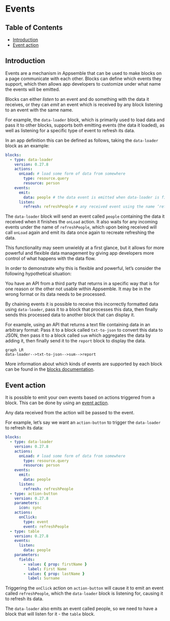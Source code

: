 # Events

## Table of Contents

- [Introduction](#introduction)
- [Event action](#event-action)

## Introduction

Events are a mechanism in Appsemble that can be used to make blocks on a page communicate with each
other. Blocks can define which events they support, which then allows app developers to customize
under what name the events will be emitted.

Blocks can either _listen_ to an event and do something with the data it receives, or they can
_emit_ an event which is received by any block listening to an event with the same name.

For example, the `data-loader` block, which is primarily used to load data and pass it to other
blocks, supports both emitting events (the data it loaded), as well as listening for a specific type
of event to refresh its data.

In an app definition this can be defined as follows, taking the `data-loader` block as an example:

```yaml copy validate blocks-snippet
blocks:
  - type: data-loader
    version: 0.27.8
    actions:
      onLoad: # load some form of data from somewhere
        type: resource.query
        resource: person
    events:
      emit:
        data: people # the data event is emitted when data-loader is finished loading, and will emit it under the name ‘people’
      listen:
        refresh: refreshPeople # any received event using the name ‘refreshPeople’ will trigger a refresh
```

The `data-loader` block will send an event called `people` containing the data it received when it
finishes the `onLoad` action. It also waits for any incoming events under the name of
`refreshPeople`, which upon being received will call `onLoad` again and emit its data once again to
recreate refreshing the data.

This functionality may seem unwieldy at a first glance, but it allows for more powerful and flexible
data management by giving app developers more control of what happens with the data flow.

In order to demonstrate why this is flexible and powerful, let’s consider the following hypothetical
situation:

You have an API from a third party that returns in a specific way that is for one reason or the
other not usable within Appsemble. It may be in the wrong format or its data needs to be processed.

By chaining events it is possible to receive this incorrectly formatted data using `data-loader`,
pass it to a block that processes this data, then finally sends this processed data to another block
that can display it.

For example, using an API that returns a text file containing data in an arbitrary format: Pass it
to a block called `txt-to-json` to convert this data to JSON, then pass it to a block called `sum`
which aggregates the data by adding it, then finally send it to the `report` block to display the
data.

```mermaid
graph LR
data-loader-->txt-to-json-->sum-->report
```

More information about which kinds of events are supported by each block can be found in the
[blocks documentation](/blocks).

## Event action

It is possible to emit your own events based on actions triggered from a block. This can be done by
using an [event action](/docs/reference/action.md#event).

Any data received from the action will be passed to the event.

For example, let’s say we want an `action-button` to trigger the `data-loader` to refresh its data:

```yaml copy validate blocks-snippet
blocks:
  - type: data-loader
    version: 0.27.8
    actions:
      onLoad: # load some form of data from somewhere
        type: resource.query
        resource: person
    events:
      emit:
        data: people
      listen:
        refresh: refreshPeople
  - type: action-button
    version: 0.27.8
    parameters:
      icon: sync
    actions:
      onClick:
        type: event
        event: refreshPeople
  - type: table
    version: 0.27.8
    events:
      listen:
        data: people
    parameters:
      fields:
        - value: { prop: firstName }
          label: First Name
        - value: { prop: lastName }
          label: Surname
```

Triggering the `onClick` action on `action-button` will cause it to emit an event called
`refreshPeople`, which the `data-loader` block is listening for, causing it to refresh its data.

The `data-loader` also emits an event called people, so we need to have a block that will listen for
it - the `table` block.

